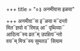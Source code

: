 +++
title = "०३ अनमीवास इळया"

+++
अनमीवा᳓स इ᳓ळया म᳓दन्तो  
मित᳓ज्ञवो व᳓रिमन्न् आ᳓ पृथिव्याः᳓  
आदित्य᳓स्य व्रत᳓म् उपक्षिय᳓न्तो  
वय᳓म् मित्र᳓स्य सुमतउ᳓ सियाम